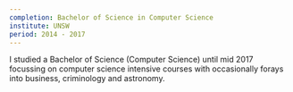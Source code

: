 ```yaml
---
completion: Bachelor of Science in Computer Science
institute: UNSW
period: 2014 - 2017
---
```


I studied a Bachelor of Science (Computer Science) until mid 2017 focussing on computer science intensive courses with occasionally forays into business, criminology and astronomy.